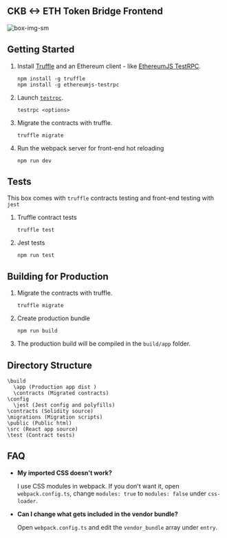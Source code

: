 CKB <-> ETH Token Bridge Frontend
---

![box-img-sm](https://github.com/LibertyLocked/truffle-react-ts-template/blob/master/box-img-sm.png?raw=true)

## Getting Started

1. Install [Truffle](http://truffleframework.com) and an Ethereum client - like [EthereumJS TestRPC](https://github.com/ethereumjs/testrpc).
    ```
    npm install -g truffle
    npm install -g ethereumjs-testrpc
    ```
1. Launch [`testrpc`](https://github.com/ethereumjs/testrpc).
    ```
    testrpc <options>
    ```
1. Migrate the contracts with truffle.
    ```
    truffle migrate
    ```
1. Run the webpack server for front-end hot reloading
    ```
    npm run dev
    ```

## Tests
This box comes with `truffle` contracts testing and front-end testing with `jest`
1. Truffle contract tests
    ```
    truffle test
    ```
1. Jest tests
    ```
    npm run test
    ```

## Building for Production
1. Migrate the contracts with truffle.
    ```
    truffle migrate
    ```
1. Create production bundle
    ```
    npm run build
    ```
1. The production build will be compiled in the `build/app` folder.

## Directory Structure
```
\build
  \app (Production app dist )
  \contracts (Migrated contracts)
\config
  \jest (Jest config and polyfills)
\contracts (Solidity source)
\migrations (Migration scripts)
\public (Public html)
\src (React app source)
\test (Contract tests)
```

## FAQ
- **My imported CSS doesn't work?**

  I use CSS modules in webpack. If you don't want it, open `webpack.config.ts`, change `modules: true` to `modules: false` under `css-loader`.

- **Can I change what gets included in the vendor bundle?**

  Open `webpack.config.ts` and edit the `vendor_bundle` array under `entry`.
